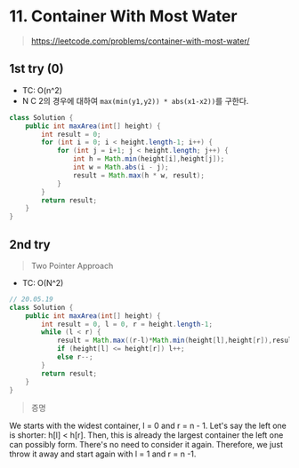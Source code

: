 # 11. Container With Most Water
> https://leetcode.com/problems/container-with-most-water/

## 1st try (0)
- TC: O(n^2)
- N C 2의 경우에 대하여 `max(min(y1,y2)) * abs(x1-x2))`를 구한다.
```java
class Solution {
    public int maxArea(int[] height) {
        int result = 0;
        for (int i = 0; i < height.length-1; i++) {
            for (int j = i+1; j < height.length; j++) {
                int h = Math.min(height[i],height[j]);
                int w = Math.abs(i - j);
                result = Math.max(h * w, result);
            }
        }
        return result;
    }
}
```

## 2nd try
> Two Pointer Approach
- TC: O(N^2)
```java
// 20.05.19
class Solution {
    public int maxArea(int[] height) {
        int result = 0, l = 0, r = height.length-1;
        while (l < r) {
            result = Math.max((r-l)*Math.min(height[l],height[r]),result);
            if (height[l] <= height[r]) l++;
            else r--;
        }
        return result;
    }
}
```

> 증명

We starts with the widest container, l = 0 and r = n - 1. Let's say the left one is shorter: h[l] < h[r]. Then, this is already the largest container the left one can possibly form. There's no need to consider it again. Therefore, we just throw it away and start again with l = 1 and r = n -1.
